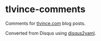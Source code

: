 # tlvince-comments

Comments for [tlvince.com][] blog posts.

Converted from Disqus using [disqus2yaml][].

  [tlvince.com]: http://tlvince.com
  [disqus2yaml]: https://github.com/tlvince/scripts-python/blob/master/disqus2yaml.py
